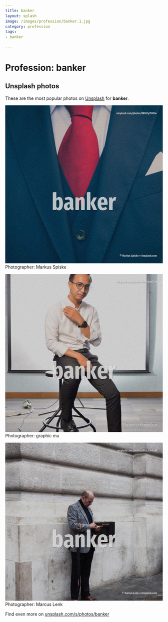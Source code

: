 ```yaml
---
title: banker
layout: splash
image: /images/profession/banker.1.jpg
category: profession
tags:
- banker

---
```

# Profession: banker

  

 
## Unsplash photos
These are the most popular photos on [Unsplash](https://unsplash.com) for **banker**.
 
![banker](/images/profession/banker.1.jpg)
Photographer:  Markus Spiske
 
![banker](/images/profession/banker.2.jpg)
Photographer:  graphic mu
 
![banker](/images/profession/banker.3.jpg)
Photographer:  Marcus Lenk
 
Find even more on [unsplash.com/s/photos/banker](https://unsplash.com/s/photos/banker)
 
